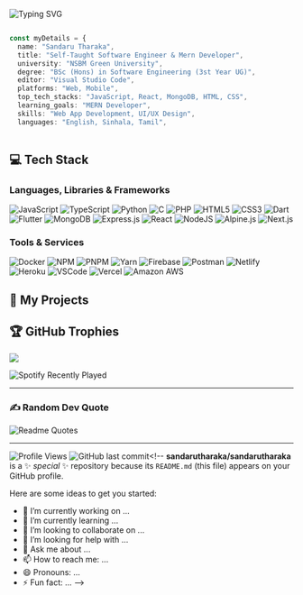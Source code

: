 ![Typing SVG](https://readme-typing-svg.herokuapp.com?font=Fira+Code&weight=700&pause=1000&color=8B5CF6&vCenter=true&random=false&width=435&lines=Self-Taught+Software+Engineer;DevOps+Enthusiast;UI%2FUX+Engineer;Software+Engineering+Undergraduate)

```typescript

const myDetails = {
  name: "Sandaru Tharaka",
  title: "Self-Taught Software Engineer & Mern Developer",
  university: "NSBM Green University",
  degree: "BSc (Hons) in Software Engineering (3st Year UG)",
  editor: "Visual Studio Code",
  platforms: "Web, Mobile",
  top_tech_stacks: "JavaScript, React, MongoDB, HTML, CSS",
  learning_goals: "MERN Developer",
  skills: "Web App Development, UI/UX Design",
  languages: "English, Sinhala, Tamil",
 
```
<!-- Tech Stack -->
## 💻 Tech Stack

### Languages, Libraries & Frameworks

![JavaScript](https://img.shields.io/badge/javascript-%23323330.svg?style=for-the-badge&logo=javascript&logoColor=%23F7DF1E) ![TypeScript](https://img.shields.io/badge/TypeScript-007ACC?style=for-the-badge&logo=typescript&logoColor=white) ![Python](https://img.shields.io/badge/python-3670A0?style=for-the-badge&logo=python&logoColor=ffdd54) ![C](https://img.shields.io/badge/c-%2300599C.svg?style=for-the-badge&logo=c&logoColor=white) ![PHP](https://img.shields.io/badge/php-%23777BB4.svg?style=for-the-badge&logo=php&logoColor=white) ![HTML5](https://img.shields.io/badge/html5-%23E34F26.svg?style=for-the-badge&logo=html5&logoColor=white) ![CSS3](https://img.shields.io/badge/css3-%231572B6.svg?style=for-the-badge&logo=css3&logoColor=white) ![Dart](https://img.shields.io/badge/dart-%230175C2.svg?style=for-the-badge&logo=dart&logoColor=white) ![Flutter](https://img.shields.io/badge/Flutter-%2302569B.svg?style=for-the-badge&logo=Flutter&logoColor=white) ![MongoDB](https://img.shields.io/badge/MongoDB-%234ea94b.svg?style=for-the-badge&logo=mongodb&logoColor=white) ![Express.js](https://img.shields.io/badge/express.js-%23404d59.svg?style=for-the-badge&logo=express&logoColor=%2361DAFB) ![React](https://img.shields.io/badge/react-%2320232a.svg?style=for-the-badge&logo=react&logoColor=%2361DAFB) ![NodeJS](https://img.shields.io/badge/node.js-6DA55F?style=for-the-badge&logo=node.js&logoColor=white) ![Alpine.js](https://img.shields.io/badge/alpine.js-8BC0D0?style=for-the-badge&logo=alpine.js&logoColor=white) ![Next.js](https://img.shields.io/badge/next.js-000000?style=for-the-badge&logo=nextdotjs&logoColor=white)

### Tools & Services

![Docker](https://img.shields.io/badge/Docker-2CA5E0?style=for-the-badge&logo=docker&logoColor=white) ![NPM](https://img.shields.io/badge/NPM-%23000000.svg?style=for-the-badge&logo=npm&logoColor=white) ![PNPM](https://img.shields.io/badge/pnpm-yellow?style=for-the-badge&logo=pnpm&logoColor=white) ![Yarn](https://img.shields.io/badge/Yarn-2C8EBB?style=for-the-badge&logo=yarn&logoColor=white) ![Firebase](https://img.shields.io/badge/firebase-%23039BE5.svg?style=for-the-badge&logo=firebase) ![Postman](https://img.shields.io/badge/Postman-FF6C37?style=for-the-badge&logo=postman&logoColor=white) ![Netlify](https://img.shields.io/badge/netlify-%23000000.svg?style=for-the-badge&logo=netlify&logoColor=#00C7B7) ![Heroku](https://img.shields.io/badge/heroku-%23430098.svg?style=for-the-badge&logo=heroku&logoColor=white) ![VSCode](https://img.shields.io/badge/VSCode-0078D4?style=for-the-badge&logo=visual%20studio%20code&logoColor=white) ![Vercel](https://img.shields.io/badge/Vercel-000000?style=for-the-badge&logo=vercel&logoColor=white) ![Amazon AWS](https://img.shields.io/badge/Amazon_AWS-FF9900?style=for-the-badge&logo=amazonaws&logoColor=white)

<!-- My Projects -->
## 🧩 My Projects




<!-- GitHub Trophies -->
## 🏆 GitHub Trophies
![](https://github-profile-trophy.vercel.app/?username=sandarutharaka&theme=discord&no-frame=true&no-bg=true&margin-w=4)


![Spotify Recently Played](https://spotify-recently-played-readme.vercel.app/api?user=3124fpyq7tuttbe6xahvgfyjamku&count=1)

<hr/>

<!-- Random Dev Quote -->
### ✍️ Random Dev Quote

![Readme Quotes](https://quotes-github-readme.vercel.app/api?type=horizontal&theme=chartreuse-dark&hide_border=true&show_icons=true)

<hr/>

<!-- Status -->
![Profile Views](https://komarev.com/ghpvc/?username=sandarutharaka)
![GitHub last commit](https://img.shields.io/github/last-commit/sandarutharaka/sandarutharaka)<!--
**sandarutharaka/sandarutharaka** is a ✨ _special_ ✨ repository because its `README.md` (this file) appears on your GitHub profile.

Here are some ideas to get you started:

- 🔭 I’m currently working on ...
- 🌱 I’m currently learning ...
- 👯 I’m looking to collaborate on ...
- 🤔 I’m looking for help with ...
- 💬 Ask me about ...
- 📫 How to reach me: ...
- 😄 Pronouns: ...
- ⚡ Fun fact: ...
-->
